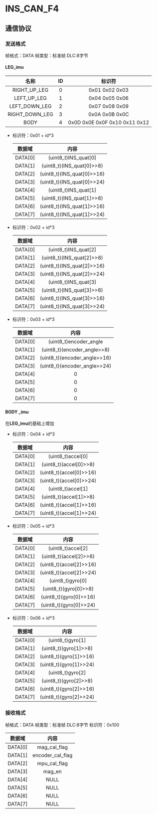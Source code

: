# INS_CAN_F4

## 通信协议

### 发送格式

帧格式：DATA
帧类型：标准帧
DLC:8字节

#### LEG_imu

|      名称      |  ID  |            标识符             |
| :------------: | :--: | :---------------------------: |
|  RIGHT_UP_LEG  |  0   |        0x01 0x02 0x03         |
|  LEFT_UP_LEG   |  1   |        0x04 0x05 0x06         |
| LEFT_DOWN_LEG  |  2   |        0x07 0x08 0x09         |
| RIGHT_DOWN_LEG |  3   |        0x0A 0x0B 0x0C         |
|      BODY      |  4   | 0x0D 0x0E 0x0F 0x10 0x11 0x12 |

- 标识符：0x01 + id*3

    | 数据域  |            内容            |
    | :-----: | :------------------------: |
    | DATA[0] |    (uint8_t)INS_quat[0]    |
    | DATA[1] | (uint8_t)(INS_quat[0]>>8)  |
    | DATA[2] | (uint8_t)(INS_quat[0]>>16) |
    | DATA[3] | (uint8_t)(INS_quat[0]>>24) |
    | DATA[4] |    (uint8_t)INS_quat[1]    |
    | DATA[5] | (uint8_t)(INS_quat[1]>>8)  |
    | DATA[6] | (uint8_t)(INS_quat[1]>>16) |
    | DATA[7] | (uint8_t)(INS_quat[1]>>24) |

- 标识符：0x02  + id*3

    | 数据域  |            内容            |
    | :-----: | :------------------------: |
    | DATA[0] |    (uint8_t)INS_quat[2]    |
    | DATA[1] | (uint8_t)(INS_quat[2]>>8)  |
    | DATA[2] | (uint8_t)(INS_quat[2]>>16) |
    | DATA[3] | (uint8_t)(INS_quat[2]>>24) |
    | DATA[4] |    (uint8_t)INS_quat[3]    |
    | DATA[5] | (uint8_t)(INS_quat[3]>>8)  |
    | DATA[6] | (uint8_t)(INS_quat[3]>>16) |
    | DATA[7] | (uint8_t)(INS_quat[3]>>24) |

- 标识符：0x03 + id*3

    | 数据域  |             内容             |
    | :-----: | :--------------------------: |
    | DATA[0] |    (uint8_t)encoder_angle    |
    | DATA[1] | (uint8_t)(encoder_angle>>8)  |
    | DATA[2] | (uint8_t)(encoder_angle>>16) |
    | DATA[3] | (uint8_t)(encoder_angle>>24) |
    | DATA[4] |              0               |
    | DATA[5] |              0               |
    | DATA[6] |              0               |
    | DATA[7] |              0               |

#### BODY _imu

在**LEG_imu**的基础上增加

- 标识符：0x04 + id*3

    | 数据域  |          内容           |
    | :-----: | :---------------------: |
    | DATA[0] |    (uint8_t)accel[0]    |
    | DATA[1] | (uint8_t)(accel[0]>>8)  |
    | DATA[2] | (uint8_t)(accel[0]>>16) |
    | DATA[3] | (uint8_t)(accel[0]>>24) |
    | DATA[4] |    (uint8_t)accel[1]    |
    | DATA[5] | (uint8_t)(accel[1]>>8)  |
    | DATA[6] | (uint8_t)(accel[1]>>16) |
    | DATA[7] | (uint8_t)(accel[1]>>24) |

- 标识符：0x05 + id*3

    | 数据域  |          内容           |
    | :-----: | :---------------------: |
    | DATA[0] |    (uint8_t)accel[2]    |
    | DATA[1] | (uint8_t)(accel[2]>>8)  |
    | DATA[2] | (uint8_t)(accel[2]>>16) |
    | DATA[3] | (uint8_t)(accel[2]>>24) |
    | DATA[4] |    (uint8_t)gyro[0]     |
    | DATA[5] |  (uint8_t)(gyro[0]>>8)  |
    | DATA[6] | (uint8_t)(gyro[0]>>16)  |
    | DATA[7] | (uint8_t)(gyro[0]>>24)  |

- 标识符：0x06 + id*3

    | 数据域  |          内容          |
    | :-----: | :--------------------: |
    | DATA[0] |    (uint8_t)gyro[1]    |
    | DATA[1] | (uint8_t)(gyro[1]>>8)  |
    | DATA[2] | (uint8_t)(gyro[1]>>16) |
    | DATA[3] | (uint8_t)(gyro[1]>>24) |
    | DATA[4] |    (uint8_t)gyro[2]    |
    | DATA[5] | (uint8_t)(gyro[2]>>8)  |
    | DATA[6] | (uint8_t)(gyro[2]>>16) |
    | DATA[7] | (uint8_t)(gyro[2]>>24) |

### 接收格式

帧格式：DATA
帧类型：标准帧
DLC:8字节
标识符：0x100

| 数据域  |       内容       |
| :-----: | :--------------: |
| DATA[0] |   mag_cal_flag   |
| DATA[1] | encoder_cal_flag |
| DATA[2] |   mpu_cal_flag   |
| DATA[3] |      mag_en      |
| DATA[4] |       NULL       |
| DATA[5] |       NULL       |
| DATA[6] |       NULL       |
| DATA[7] |       NULL       |
